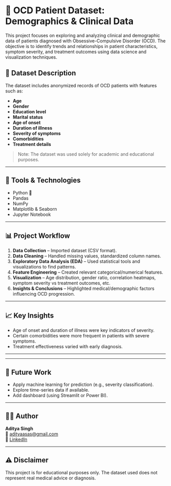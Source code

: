 # 🧠 OCD Patient Dataset: Demographics & Clinical Data

This project focuses on exploring and analyzing clinical and demographic data of patients diagnosed with Obsessive-Compulsive Disorder (OCD). The objective is to identify trends and relationships in patient characteristics, symptom severity, and treatment outcomes using data science and visualization techniques.

## 📂 Dataset Description

The dataset includes anonymized records of OCD patients with features such as:

- **Age**
- **Gender**
- **Education level**
- **Marital status**
- **Age of onset**
- **Duration of illness**
- **Severity of symptoms**
- **Comorbidities**
- **Treatment details**

> Note: The dataset was used solely for academic and educational purposes.

---

## 🔧 Tools & Technologies

- Python 🐍
- Pandas
- NumPy
- Matplotlib & Seaborn
- Jupyter Notebook

---

## 📊 Project Workflow

1. **Data Collection** – Imported dataset (CSV format).
2. **Data Cleaning** – Handled missing values, standardized column names.
3. **Exploratory Data Analysis (EDA)** – Used statistical tools and visualizations to find patterns.
4. **Feature Engineering** – Created relevant categorical/numerical features.
5. **Visualization** – Age distribution, gender ratio, correlation heatmaps, symptom severity vs treatment outcomes, etc.
6. **Insights & Conclusions** – Highlighted medical/demographic factors influencing OCD progression.

---

## 📈 Key Insights

- Age of onset and duration of illness were key indicators of severity.
- Certain comorbidities were more frequent in patients with severe symptoms.
- Treatment effectiveness varied with early diagnosis.

---


---

## 📝 Future Work

- Apply machine learning for prediction (e.g., severity classification).
- Explore time-series data if available.
- Add dashboard (using Streamlit or Power BI).

---

## 🙋‍♂️ Author

**Aditya Singh**  
📧 [adityaasas@gmail.com](mailto:adityaasas@gmail.com)  
🔗 [LinkedIn](https://www.linkedin.com/in/aditya-singh-a369ba1aa)

---

## ⚠️ Disclaimer

This project is for educational purposes only. The dataset used does not represent real medical advice or diagnosis.


